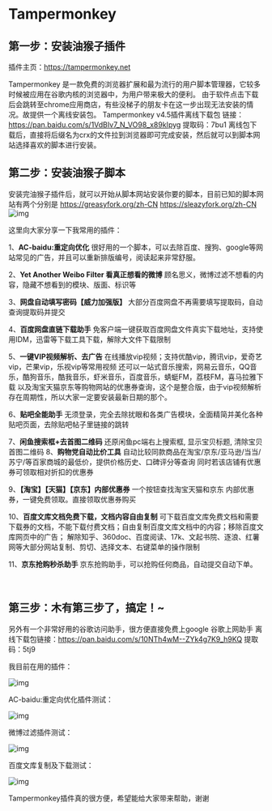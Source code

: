 #  Tampermonkey





## **第一步：安装油猴子插件**  

插件主页：https://tampermonkey.net  

Tampermonkey 是一款免费的浏览器扩展和最为流行的用户脚本管理器，它较多时候被应用在谷歌内核的浏览器中，为用户带来极大的便利。   由于软件点击下载后会跳转至chrome应用商店，有些没梯子的朋友卡在这一步出现无法安装的情况。故提供一个离线安装包。  Tampermonkey v4.5插件离线下载包  链接：https://pan.baidu.com/s/1VdBIv7_N_VO98_x89kIpyg 提取码：7bu1   离线包下载后，直接将后缀名为crx的文件拉到浏览器即可完成安装，然后就可以到脚本网站选择喜欢的脚本进行安装。     

## **第二步：安装油猴子脚本**  

安装完油猴子插件后，就可以开始从脚本网站安装你要的脚本，目前已知的脚本网站有两个分别是  https://greasyfork.org/zh-CN  https://sleazyfork.org/zh-CN   ![img](https://attach.52pojie.cn/forum/201905/15/112804hglkmx12386m0m14.png)         

这里向大家分享一下我常用的插件： 

 1、**AC-baidu:重定向优化**  很好用的一个脚本，可以去除百度、搜狗、google等网站常见的广告，并且可以重新排版编号，阅读起来非常舒服。    

2、**Yet Another Weibo Filter 看真正想看的微博**  顾名思义，微博过滤不想看的内容，隐藏不想看到的模块、版面、标识等    

3、**网盘自动填写密码【威力加强版】**  大部分百度网盘不再需要填写提取码，自动查询提取码并提交    

4、**百度网盘直链下载助手**  免客户端一键获取百度网盘文件真实下载地址，支持使用IDM，迅雷等下载工具下载，解除大文件下载限制    

5、**一键VIP视频解析、去广告**  在线播放vip视频；支持优酷vip，腾讯vip，爱奇艺vip，芒果vip，乐视vip等常用视频  还可以一站式音乐搜索，网易云音乐，QQ音乐，酷狗音乐，酷我音乐，虾米音乐，百度音乐，蜻蜓FM，荔枝FM，喜马拉雅下载  以及淘宝天猫京东等购物网站的优惠券查询，这个是整合版，由于vip视频解析存在周期性，所以大家一定要安装最新日期的那个。    

6、**贴吧全能助手**  无须登录，完全去除扰眼和各类广告模块，全面精简并美化各种贴吧页面，去除贴吧帖子里链接的跳转    

7、**闲鱼搜索框+去首图二维码**  还原闲鱼pc端右上搜索框, 显示宝贝标题, 清除宝贝首图二维码    8、**购物党自动比价工具**  自动比较同款商品在淘宝/京东/亚马逊/当当/苏宁/等百家商城的最低价，提供价格历史、口碑评分等查询  同时若该店铺有优惠券可领取相对折扣的优惠券    

9、**【淘宝】【天猫】【京东】内部优惠券**  一个按钮查找淘宝天猫和京东 内部优惠券，一键免费领取。直接领取优惠券购买    

10、**百度文库文档免费下载，文档内容自由复制**  可下载百度文库免费文档和需要下载券的文档，不能下载付费文档；自由复制百度文库文档中的内容；移除百度文库网页中的广告；  解除知乎、360doc、百度阅读、17k、文起书院、逐浪、红薯网等大部分网站复制、剪切、选择文本、右键菜单的操作限制    

11、**京东抢购秒杀助手**  京东抢购助手，可以抢购任何商品，自动提交自动下单。  



​    

## **第三步：木有第三步了，搞定！~**    

另外有一个非常好用的谷歌访问助手，很方便直接免费上google  谷歌上网助手 离线下载包链接：https://pan.baidu.com/s/10NTh4wM--ZYk4g7K9_h9KQ 提取码：5tj9       

我目前在用的插件：

   ![img](https://attach.52pojie.cn/forum/201905/15/112048as77q2l12t5512f1.png)       

AC-baidu:重定向优化插件测试：  

 ![img](https://attach.52pojie.cn/forum/201905/15/112129ictk9dd3w2xzx7dg.png)      

 微博过滤插件测试： 

  ![img](https://attach.52pojie.cn/forum/201905/15/112032t8hc48u38c28i2z2.png)       

百度文库复制及下载测试：

   ![img](https://attach.52pojie.cn/forum/201905/15/111954ho4sic76b9vvibzl.png)       

Tampermonkey插件真的很方便，希望能给大家带来帮助，谢谢